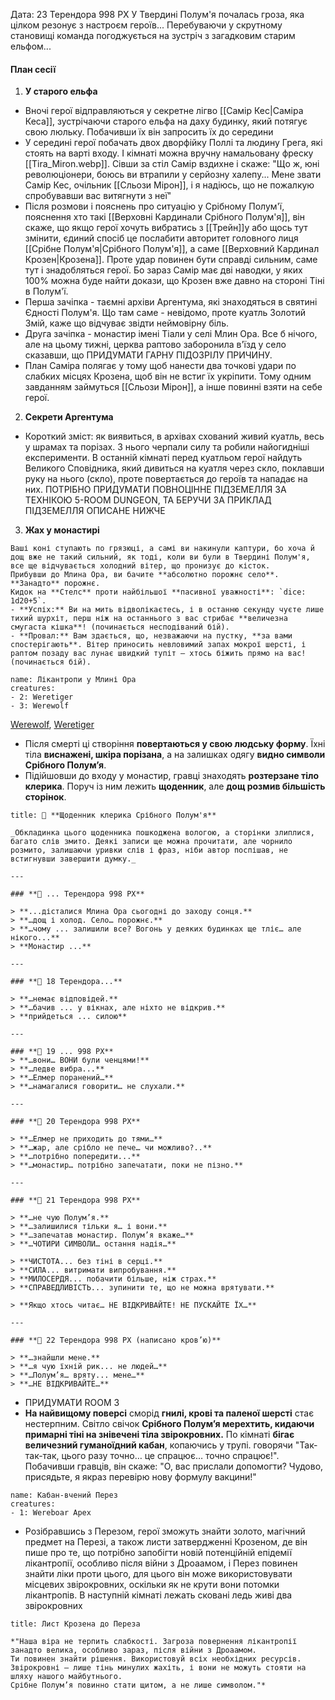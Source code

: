 Дата: 23 Терендора 998 РХ
У Твердині Полум'я почалась гроза, яка цілком резонує з настроєм героїв... Перебуваючи у скрутному становищі команда погоджується на зустріч з загадковим старим ельфом...

#### План сесії
1. **У старого ельфа**
- Вночі герої відправляються у секретне лігво [[Самір Кес|Саміра Кеса]], зустрічаючи старого ельфа на даху будинку, який потягує свою люльку. Побачивши їх він запросить їх до середини
- У середині герої побачать двох дворфійку Поллі та людину Грега, які стоять на варті входу. І кімнаті можна вручну намальовану фреску [[Tira_Miron.webp]]. Сівши за стіл Самір вздихне і скаже: "Що ж, юні революціонери, боюсь ви втрапили у серйозну халепу... Мене звати Самір Кес, очільник [[Сльози Мірон]], і я надіюсь, що не пожалкую спробувавши вас витягнути з неї"
- Після розмови і пояснень про ситуацію у Срібному Полум'ї, пояснення хто такі [[Верховні Кардинали Срібного Полум'я]], він скаже, що якщо герої хочуть вибратись з [[Трейн]]у або щось тут змінити, єдиний спосіб це послабити авторитет головного лиця [[Срібне Полум'я|Срібного Полум'я]], а саме [[Верховний Кардинал Крозен|Крозена]]. Проте удар повинен бути справді сильним, саме тут і знадобляться герої. Бо зараз Самір має дві наводки, у яких 100% можна буде найти докази, що Крозен вже давно на стороні Тіні в Полум'ї.
- Перша зачіпка - таємні архіви Аргентума, які знаходяться в святині Єдності Полум'я. Що там саме - невідомо, проте куатль Золотий Змій, каже що відчуває звідти неймовірну біль.
- Друга зачіпка - монастир імені Тіали у селі Млин Ора. Все б нічого, але на цьому тижні, церква раптово заборонила в'їзд у село сказавши, що ПРИДУМАТИ ГАРНУ ПІДОЗРІЛУ ПРИЧИНУ. 
- План Саміра полягає у тому щоб нанести два точкові удари по слабких місцях Крозена, щоб він не встиг їх укріпити. Тому одним завданням займуться [[Сльози Мірон]], а інше повинні взяти на себе герої.
2. **Секрети Аргентума**
- Короткий зміст: як виявиться, в архівах схований живий куатль, весь у шрамах та порізах. З нього черпали силу та робили найогидніші експерименти. В останній кімнаті перед куатльом герої найдуть Великого Сповідника, який дивиться на куатля через скло, поклавши руку на нього (скло), проте повертається до героїв та нападає на них. ПОТРІБНО ПРИДУМАТИ ПОВНОЦІННЕ ПІДЗЕМЕЛЛЯ ЗА ТЕХНІКОЮ 5-ROOM DUNGEON, ТА БЕРУЧИ ЗА ПРИКЛАД ПІДЗЕМЕЛЛЯ ОПИСАНЕ НИЖЧЕ
3. **Жах у монастирі**
```ad-note
Ваші коні ступають по грязюці, а самі ви накинули каптури, бо хоча й дощ вже не такий сильний, як тоді, коли ви були в Твердині Полум'я, все ще відчувається холодний вітер, що пронизує до кісток.  
Прибувши до Млина Ора, ви бачите **абсолютно порожнє село**. **Занадто** порожнє.  
Кидок на **Стелс** проти найбільшої **пасивної уважності**: `dice: 1d20+5`.  
- **Успіх:** Ви на мить відволікаєтесь, і в останню секунду чуєте лише тихий шурхіт, перш ніж на останнього з вас стрибає **величезна смугаста кішка**! (починається несподіваний бій).  
- **Провал:** Вам здається, що, незважаючи на пустку, **за вами спостерігають**. Вітер приносить невловимий запах мокрої шерсті, і раптом позаду вас лунає швидкий тупіт – хтось біжить прямо на вас! (починається бій).  
```
```encounter 
name: Лікантропи у Млині Ора 
creatures: 
- 2: Weretiger
- 3: Werewolf
```
[Werewolf](https://www.dndbeyond.com/monsters/5195267-werewolf), [Weretiger](https://www.dndbeyond.com/monsters/5195266-weretiger)
- Після смерті ці створіння **повертаються у свою людську форму**. Їхні тіла **виснажені, шкіра порізана**, а на залишках одягу **видно символи Срібного Полум’я**.
- Підійшовши до входу у монастир, гравці знаходять **розтерзане тіло клерика**. Поруч із ним лежить **щоденник**, але **дощ розмив більшість сторінок**.
```ad-abstract
title: 📜 **Щоденник клерика Срібного Полум'я**

_Обкладинка цього щоденника пошкоджена вологою, а сторінки злиплися, багато слів змито. Деякі записи ще можна прочитати, але чорнило розмито, залишаючи уривки слів і фраз, ніби автор поспішав, не встигнувши завершити думку._

---

### **📖 ... Терендора 998 РХ**

> **...дісталися Млина Ора сьогодні до заходу сонця.**  
> **…дощ і холод. Село… порожнє.**  
> **…чому ... залишили все? Вогонь у деяких будинках ще тліє… але нікого...**  
> **Монастир ...**

---

### **📖 18 Терендора...**

> **…немає відповідей.**  
> **…бачив ... у вікнах, але ніхто не відкрив.**
> **прийдеться ... силою**

---

### **📖 19 ... 998 РХ**
> **…вони… ВОНИ були ченцями!**  
> **…ледве вибра...**  
> **…Елмер поранений…**  
> **…намагалися говорити… не слухали.**

---

### **📖 20 Терендора 998 РХ**

> **…Елмер не приходить до тями…**  
> **…жар, але срібло не пече… чи можливо?..**  
> **…потрібно попередити...**  
> **…монастир… потрібно запечатати, поки не пізно.**

---

### **📖 21 Терендора 998 РХ**

> **…не чую Полум’я.**  
> **…залишилися тільки я… і вони.**  
> **…запечатав монастир. Полум’я вкаже…**  
> **…ЧОТИРИ СИМВОЛИ… остання надія…**

> **ЧИСТОТА... без тіні в серці.**  
> **СИЛА... витримати випробування.**  
> **МИЛОСЕРДЯ... побачити більше, ніж страх.**  
> **СПРАВЕДЛИВІСТЬ... зупинити те, що не можна врятувати.**

> **Якщо хтось читає… НЕ ВІДКРИВАЙТЕ! НЕ ПУСКАЙТЕ ЇХ…**

---

### **📖 22 Терендора 998 РХ (написано кров’ю)**

> **…знайшли мене.**  
> **…я чую їхній рик... не людей…**  
> **…Полум’я… вряту... мене…**  
> **…НЕ ВІДКРИВАЙТЕ…**
```
- ПРИДУМАТИ ROOM 3
- **На найвищому поверсі** сморід **гнилі, крові та паленої шерсті** стає нестерпним. Світло свічок **Срібного Полум’я мерехтить, кидаючи примарні тіні на знівечені тіла звірокровних.** По кімнаті **бігає величезний гуманоїдний кабан**, копаючись у трупі. говорячи "Так-так-так, цього разу точно… це спрацює… точно спрацює!". Побачивши гравців, він скаже: "О, вас прислали допомогти? Чудово, присядьте, я якраз перевірю нову формулу вакцини!"
```encounter 
name: Кабан-вчений Перез 
creatures: 
- 1: Wereboar Apex 
```
- Розібравшись з Перезом, герої зможуть знайти золото, магічний предмет на Перезі, а також листи затвердженні Крозеном, де він пише про те, що потрібно запобігти новій потенційній епідемії лікантропії, особливо після війни з Дроаамом, і Перез повинен знайти ліки проти цього, для цього він може використовувати місцевих звірокровних, оскільки як не крути вони потомки лікантропів. В наступній кімнаті лежать сковані ледь живі два звірокровних
```ad-note
title: Лист Крозена до Переза 

*"Наша віра не терпить слабкості. Загроза повернення лікантропії занадто велика, особливо зараз, після війни з Дроаамом.  
Ти повинен знайти рішення. Використовуй всіх необхідних ресурсів. Звірокровні – лише тінь минулих жахіть, і вони не можуть стояти на шляху нашого майбутнього.  
Срібне Полум’я повинно стати щитом, а не лише символом."*  
```
